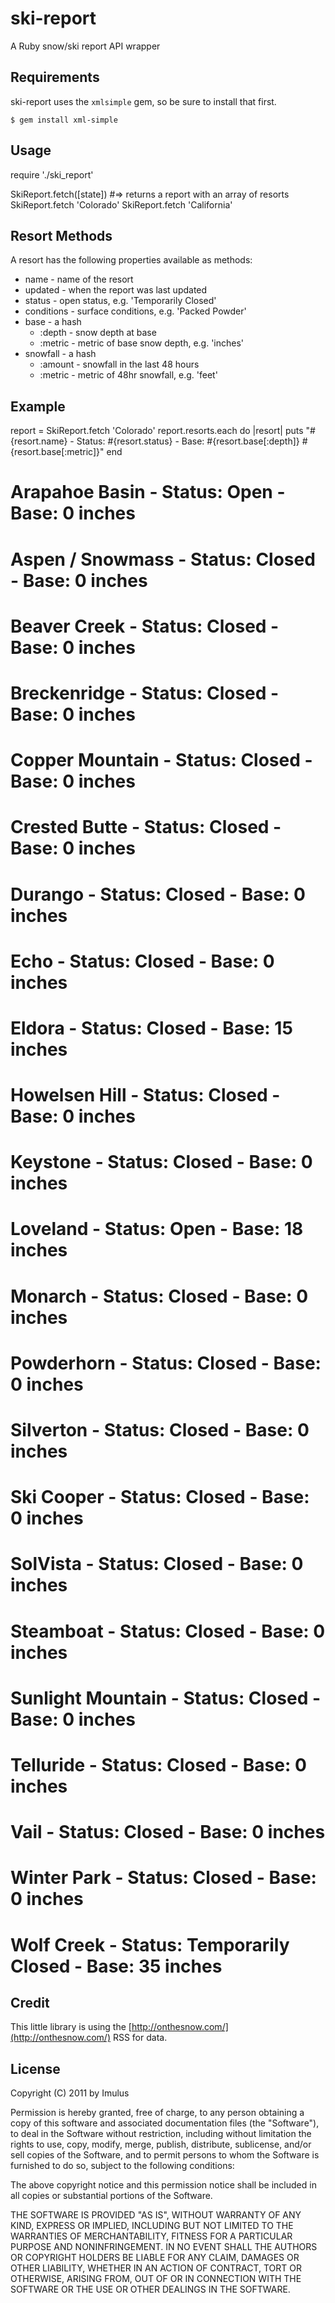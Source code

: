 ski-report
=============

A Ruby snow/ski report API wrapper

Requirements
------
ski-report uses the `xmlsimple` gem, so be sure to install that first.

	$ gem install xml-simple

Usage
------
  require './ski_report'

  SkiReport.fetch([state]) #=> returns a report with an array of resorts
  SkiReport.fetch 'Colorado'
  SkiReport.fetch 'California'  
  

Resort Methods
------
A resort has the following properties available as methods:
* name - name of the resort
* updated - when the report was last updated
* status - open status, e.g. 'Temporarily Closed'
* conditions - surface conditions, e.g. 'Packed Powder'
* base - a hash
  * :depth - snow depth at base
  * :metric - metric of base snow depth, e.g. 'inches'
* snowfall - a hash
  * :amount - snowfall in the last 48 hours
  * :metric - metric of 48hr snowfall, e.g. 'feet' 
  
Example
------
  report = SkiReport.fetch 'Colorado'
  report.resorts.each do |resort|
  	puts "#{resort.name} - Status: #{resort.status} - Base: #{resort.base[:depth]} #{resort.base[:metric]}"
  end

  # Arapahoe Basin - Status: Open - Base: 0 inches
  # Aspen / Snowmass - Status: Closed - Base: 0 inches
  # Beaver Creek - Status: Closed - Base: 0 inches
  # Breckenridge - Status: Closed - Base: 0 inches
  # Copper Mountain - Status: Closed - Base: 0 inches
  # Crested Butte - Status: Closed - Base: 0 inches
  # Durango - Status: Closed - Base: 0 inches
  # Echo - Status: Closed - Base: 0 inches
  # Eldora - Status: Closed - Base: 15 inches
  # Howelsen Hill - Status: Closed - Base: 0 inches
  # Keystone - Status: Closed - Base: 0 inches
  # Loveland - Status: Open - Base: 18 inches
  # Monarch - Status: Closed - Base: 0 inches
  # Powderhorn - Status: Closed - Base: 0 inches
  # Silverton - Status: Closed - Base: 0 inches
  # Ski Cooper - Status: Closed - Base: 0 inches
  # SolVista - Status: Closed - Base: 0 inches
  # Steamboat - Status: Closed - Base: 0 inches
  # Sunlight Mountain - Status: Closed - Base: 0 inches
  # Telluride - Status: Closed - Base: 0 inches
  # Vail - Status: Closed - Base: 0 inches
  # Winter Park - Status: Closed - Base: 0 inches
  # Wolf Creek - Status: Temporarily Closed - Base: 35 inches

Credit
------
This little library is using the [http://onthesnow.com/](http://onthesnow.com/) RSS for data.

License
-------

Copyright (C) 2011 by Imulus

Permission is hereby granted, free of charge, to any person obtaining a copy
of this software and associated documentation files (the "Software"), to deal
in the Software without restriction, including without limitation the rights
to use, copy, modify, merge, publish, distribute, sublicense, and/or sell
copies of the Software, and to permit persons to whom the Software is
furnished to do so, subject to the following conditions:

The above copyright notice and this permission notice shall be included in
all copies or substantial portions of the Software.

THE SOFTWARE IS PROVIDED "AS IS", WITHOUT WARRANTY OF ANY KIND, EXPRESS OR
IMPLIED, INCLUDING BUT NOT LIMITED TO THE WARRANTIES OF MERCHANTABILITY,
FITNESS FOR A PARTICULAR PURPOSE AND NONINFRINGEMENT. IN NO EVENT SHALL THE
AUTHORS OR COPYRIGHT HOLDERS BE LIABLE FOR ANY CLAIM, DAMAGES OR OTHER
LIABILITY, WHETHER IN AN ACTION OF CONTRACT, TORT OR OTHERWISE, ARISING FROM,
OUT OF OR IN CONNECTION WITH THE SOFTWARE OR THE USE OR OTHER DEALINGS IN
THE SOFTWARE.